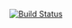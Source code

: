 [![Build Status](https://travis-ci.org/pwinning1991/algoexpert.svg?branch=master)](https://travis-ci.org/pwinning1991/algoexpert)
